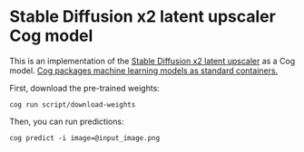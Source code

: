 # Stable Diffusion x2 latent upscaler Cog model



This is an implementation of the [Stable Diffusion x2 latent upscaler](https://huggingface.co/stabilityai/sd-x2-latent-upscaler) as a Cog model. [Cog packages machine learning models as standard containers.](https://github.com/replicate/cog)

First, download the pre-trained weights:

    cog run script/download-weights 

Then, you can run predictions:

    cog predict -i image=@input_image.png

